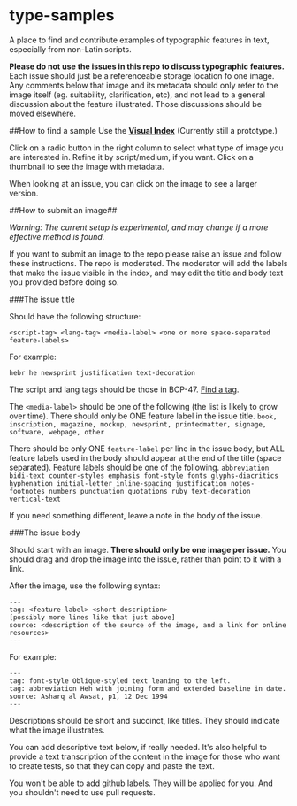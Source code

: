 # type-samples
A place to find and contribute examples of typographic features in text, especially from non-Latin scripts.

**Please do not use the issues in this repo to discuss typographic features.** Each issue should just be a referenceable storage location fo one image. Any comments below that image and its metadata should only refer to the image itself (eg. suitability, clarification, etc), and not lead to a general discussion about the feature illustrated. Those discussions should be moved elsewhere.

##How to find a sample
Use the **[Visual Index](https://w3c.github.io/type-samples/)** (Currently still a prototype.)

Click on a radio button in the right column to select what type of image you are interested in. Refine it by script/medium, if you want. Click on a thumbnail to see the image with metadata.

When looking at an issue, you can click on the image to see a larger version.

##How to submit an image##

_Warning: The current setup is experimental, and may change if a more effective method is found._

If you want to submit an image to the repo please raise an issue and follow these instructions. The repo is moderated.  The moderator will add the labels that make the issue visible in the index, and may edit the title and body text you provided before doing so.

###The issue title

Should have the following structure:
```
<script-tag> <lang-tag> <media-label> <one or more space-separated feature-labels>
```

For example:

```
hebr he newsprint justification text-decoration
```

The script and lang tags should be those in BCP-47. [Find a tag](http://r12a.github.io/apps/subtags/).

The `<media-label>` should be one of the following (the list is likely to grow over time). There should only be ONE feature label in the issue title.
`book, inscription, magazine, mockup, newsprint, printedmatter, signage, software, webpage, other`

There should be only ONE `feature-label` per line in the issue body, but ALL feature labels used in the body should appear at the end of the title (space separated).  Feature labels should be one of the following.
`abbreviation bidi-text counter-styles emphasis font-style fonts glyphs-diacritics hyphenation initial-letter inline-spacing justification notes-footnotes numbers punctuation quotations ruby text-decoration vertical-text`

If you need something different, leave a note in the body of the issue.

###The issue body

Should start with an image. **There should only be one image per issue.** You should drag and drop the image into the issue, rather than point to it with a link.

After the image, use the following syntax:

```
---
tag: <feature-label> <short description>
[possibly more lines like that just above]
source: <description of the source of the image, and a link for online resources>
---
```

For example:
```
---
tag: font-style Oblique-styled text leaning to the left.
tag: abbreviation Heh with joining form and extended baseline in date.
source: Asharq al Awsat, p1, 12 Dec 1994
---
```

Descriptions should be short and succinct, like titles. They should indicate what the image illustrates.

You can add descriptive text below, if really needed.  It's also helpful to provide a text transcription of the content in the image for those who want to create tests, so that they can copy and paste the text.

You won't be able to add github labels. They will be applied for you. And you shouldn't need to use pull requests.

